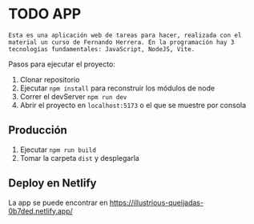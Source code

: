 
# TODO APP

    Esta es una aplicación web de tareas para hacer, realizada con el material un curso de Fernando Herrera. En la programación hay 3 tecnologías fundamentales: JavaScript, NodeJS, Vite.



Pasos para ejecutar el proyecto:

1. Clonar repositorio
2. Ejecutar ```npm install``` para reconstruir los módulos de node
3. Correr el devServer ```npm run dev```
4. Abrir el proyecto en ```localhost:5173``` o el que se muestre por consola

## Producción

1. Ejecutar ```npm run build```
2. Tomar la carpeta ```dist``` y desplegarla


## Deploy en Netlify
La app se puede encontrar en https://illustrious-queijadas-0b7ded.netlify.app/

